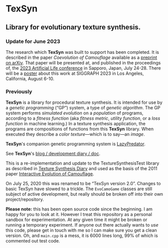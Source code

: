 # TexSyn
## Library for evolutionary texture synthesis.

### Update for June 2023

The research which **TexSyn** was built to support has been completed. It is described in the paper _Coevolution of Camouflage_ available as a [preprint on arXiv](https://arxiv.org/abs/2304.11793). That paper will be presented at, and published in the proceedings of, the [2023 Artificial Life conference](https://alife.org/conference/alife-2023/) in Sapporo, Japan, July 24-28. There will be a [poster](https://doi.org/10.1145/3588028.3603663) about this work at SIGGRAPH 2023 in Los Angeles, California, August 6-10.

### Previously

**TexSyn** is a library for procedural texture synthesis. It is intended for use by a _genetic programming_ (“GP”) system, a type of _genetic algorithm_. The GP system performs _simulated evolution_ on a _population_ of programs, according to a _fitness function_ (aka _fitness metric_, _utility function_, or a _loss function_ in machine learning.) In a texture synthesis application, the programs are compositions of functions from this **TexSyn** library. When executed they describe a _color texture_—which is to say—an _image_.

**TexSyn**'s companion genetic programming system is [LazyPredator](https://github.com/cwreynolds/LazyPredator).

See **TexSyn**'s [blog / development diary / doc](https://cwreynolds.github.io/TexSyn/).

This is a re-implementation and update to the TextureSynthesisTest library as described in [Texture Synthesis Diary](http://www.red3d.com/cwr/texsyn/diary.html) and used as the basis of the 2011 paper [Interactive Evolution of Camouflage](https://www.red3d.com/cwr/iec/).

On July 25, 2020 this was renamed to be “TexSyn version 2.0”. Changes to basic TexSyn have slowed to a trickle. The `EvoCamoGame` classes are still subject of active development, but really should be broken off into their own project/repository.

**Please note:** this has been open source code since the beginning. I am happy for you to look at it. However I treat this repository as a personal sandbox for experimentation. At any given time it might be broken or running a temporary experiment. If anyone out there actually wants to _use_ this code, please get in touch with me so I can make sure you get a clean version. Oh, and `main.cpp` is a mess, it is 6000 lines long, 99% of which is commented out test code.

